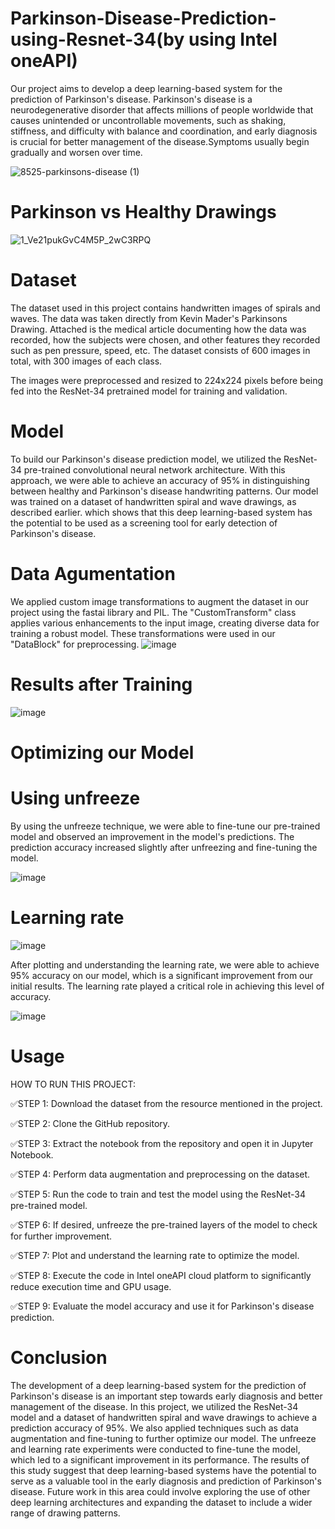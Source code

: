 # Parkinson-Disease-Prediction-using-Resnet-34(by using Intel oneAPI)
Our project aims to develop a deep learning-based system for the prediction of Parkinson's disease. Parkinson's disease is a neurodegenerative disorder that affects millions of people worldwide that causes unintended or uncontrollable movements, such as shaking, stiffness, and difficulty with balance and coordination, and early diagnosis is crucial for better management of the disease.Symptoms usually begin gradually and worsen over time.

![8525-parkinsons-disease (1)](https://user-images.githubusercontent.com/105986236/235113789-26fb65fb-ee98-4bb5-bc50-4e9aa9da0843.jpg)

# Parkinson vs Healthy Drawings
![1_Ve21pukGvC4M5P_2wC3RPQ](https://user-images.githubusercontent.com/105986236/235114649-4c99eb23-8bf9-4fd9-b4c1-128fb49a5a46.jpg)

# Dataset
The dataset used in this project contains handwritten images of spirals and waves. The data was taken directly from Kevin Mader's Parkinsons Drawing. Attached is the medical article documenting how the data was recorded, how the subjects were chosen, and other features they recorded such as pen pressure, speed, etc. The dataset consists of 600 images in total, with 300 images of each class.

The images were preprocessed and resized to 224x224 pixels before being fed into the ResNet-34 pretrained model for training and validation.

# Model
To build our Parkinson's disease prediction model, we utilized the ResNet-34 pre-trained convolutional neural network architecture. With this approach, we were able to achieve an accuracy of 95% in distinguishing between healthy and Parkinson's disease handwriting patterns. Our model was trained on a dataset of handwritten spiral and wave drawings, as described earlier. which shows that this deep learning-based system has the potential to be used as a screening tool for early detection of Parkinson's disease.

# Data Agumentation

We applied custom image transformations to augment the dataset in our project using the fastai library and PIL. The "CustomTransform" class applies various enhancements to the input image, creating diverse data for training a robust model. These transformations were used in our "DataBlock" for preprocessing.
![image](https://user-images.githubusercontent.com/105986236/235123001-2f3a7718-d632-4d9e-913a-c7c209d14c30.png)

# Results after Training
![image](https://user-images.githubusercontent.com/105986236/235117723-d2408d75-3ab5-4e0e-b469-ecadf0fb45e3.png)
# Optimizing our Model
# Using unfreeze
By using the unfreeze technique, we were able to fine-tune our pre-trained model and observed an improvement in the model's predictions. The prediction accuracy increased slightly after unfreezing and fine-tuning the model.

![image](https://user-images.githubusercontent.com/105986236/235117866-3697cac3-f5f4-4257-89e4-60f5aef121ea.png)
# Learning rate
![image](https://user-images.githubusercontent.com/105986236/235120313-0a80f0c8-2e13-4554-8a06-f1fdbf48d1c2.png)

After plotting and understanding the learning rate, we were able to achieve 95% accuracy on our model, which is a significant improvement from our initial results. The learning rate played a critical role in achieving this level of accuracy.

![image](https://user-images.githubusercontent.com/105986236/235118051-72d75573-ce5e-4112-9c69-62af2935d814.png)

# Usage

HOW TO RUN THIS PROJECT:

✅STEP 1: Download the dataset from the resource mentioned in the project.

✅STEP 2: Clone the GitHub repository.

✅STEP 3: Extract the notebook from the repository and open it in Jupyter Notebook.

✅STEP 4: Perform data augmentation and preprocessing on the dataset.

✅STEP 5: Run the code to train and test the model using the ResNet-34 pre-trained model.

✅STEP 6: If desired, unfreeze the pre-trained layers of the model to check for further improvement.

✅STEP 7: Plot and understand the learning rate to optimize the model.

✅STEP 8: Execute the code in Intel oneAPI cloud platform to significantly reduce execution time and GPU usage.

✅STEP 9: Evaluate the model accuracy and use it for Parkinson's disease prediction.

# Conclusion

The development of a deep learning-based system for the prediction of Parkinson's disease is an important step towards early diagnosis and better management of the disease. In this project, we utilized the ResNet-34 model and a dataset of handwritten spiral and wave drawings to achieve a prediction accuracy of 95%. We also applied techniques such as data augmentation and fine-tuning to further optimize our model. The unfreeze and learning rate experiments were conducted to fine-tune the model, which led to a significant improvement in its performance. The results of this study suggest that deep learning-based systems have the potential to serve as a valuable tool in the early diagnosis and prediction of Parkinson's disease. Future work in this area could involve exploring the use of other deep learning architectures and expanding the dataset to include a wider range of drawing patterns.
